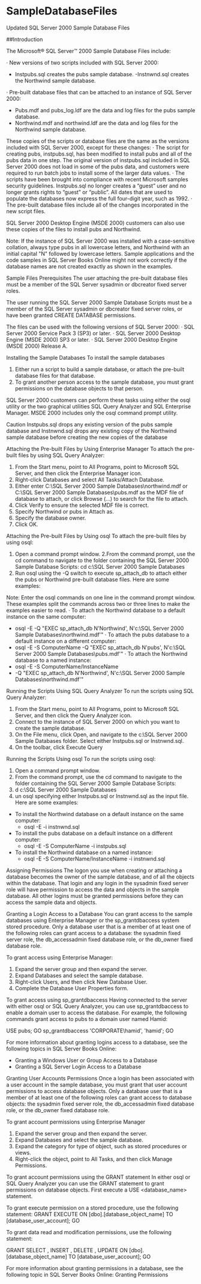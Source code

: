 # SampleDatabaseFiles
Updated SQL Server 2000 Sample Database Files

##Introduction

The Microsoft® SQL Server™ 2000 Sample Database Files include:

· New versions of two scripts included with SQL Server 2000:
  - Instpubs.sql creates the pubs sample database.
  -Instnwnd.sql creates the Northwind sample database.

· Pre-built database files that can be attached to an instance of SQL Server 2000:
  - Pubs.mdf and pubs_log.ldf are the data and log files for the pubs sample database.
  - Northwind.mdf and northwind.ldf are the data and log files for the Northwind sample database.

These copies of the scripts or database files are the same as the versions included with SQL Server 2000, except for these changes:
· The script for creating pubs, instpubs.sql, has been modified to install pubs and all of the pubs data in one step. The original version of instpubs.sql included in SQL Server 2000 does not load in some of the pubs data, and customers were required to run batch jobs to install some of the larger data values.
· The scripts have been brought into compliance with recent Microsoft samples security guidelines. Instpubs.sql no longer creates a “guest” user and no longer grants rights to “guest” or “public”. All dates that are used to populate the databases now express the full four-digit year, such as 1992.
· The pre-built database files include all of the changes incorporated in the new script files.

SQL Server 2000 Desktop Engine (MSDE 2000) customers can also use these copies of the files to install pubs and Northwind.

Note: If the instance of SQL Server 2000 was installed with a case-sensitive collation, always type pubs in all lowercase letters, and Northwind with an initial capital "N" followed by lowercase letters. Sample applications and the code samples in SQL Server Books Online might not work correctly if the database names are not created exactly as shown in the examples.



Sample Files Prerequisites
The user attaching the pre-built database files must be a member of the SQL Server sysadmin or dbcreator fixed server roles.

The user running the SQL Server 2000 Sample Database Scripts must be a member of the SQL Server sysadmin or dbcreator fixed server roles, or have been granted CREATE DATABASE permissions.

The files can be used with the following versions of SQL Server 2000:
· SQL Server 2000 Service Pack 3 (SP3) or later.
· SQL Server 2000 Desktop Engine (MSDE 2000) SP3 or later.
· SQL Server 2000 Desktop Engine (MSDE 2000) Release A.



Installing the Sample Databases
To install the sample databases
1. Either run a script to build a sample database, or attach the pre-built database files for that database.
2. To grant another person access to the sample database, you must grant permissions on the database objects to that person.

SQL Server 2000 customers can perform these tasks using either the osql utility or the two graphical utilities SQL Query Analyzer and SQL Enterprise Manager. MSDE 2000 includes only the osql command prompt utility.

Caution   Instpubs.sql drops any existing version of the pubs sample database and Instnwnd.sql drops any existing copy of the Northwind sample database before creating the new copies of the database

Attaching the Pre-built Files by Using Enterprise Manager
To attach the pre-built files by using SQL Query Analyzer:
1. From the Start menu, point to All Programs, point to Microsoft SQL Server, and then click the Enterprise Manager icon.
2. Right-click Databases and select All Tasks/Attach Database.
3. Either enter C:\SQL Server 2000 Sample Databases\northwind.mdf or C:\SQL Server 2000 Sample Databases\pubs.mdf as the MDF file of database to attach, or click Browse (…) to search for the file to attach.
4. Click Verify to ensure the selected MDF file is correct.
5. Specify Northwind or pubs in Attach as.
6. Specify the database owner.
7. Click OK.

Attaching the Pre-built Files by Using osql
To attach the pre-built files by using osql:
1. Open a command prompt window.
2.From the command prompt, use the cd command to navigate to the folder containing the SQL Server 2000 Sample Database Scripts: cd c:\SQL Server 2000 Sample Databases
3. Run osql using the -Q switch to execute sp_attach_db to attach either the pubs or Northwind pre-built database files. Here are some examples:

Note: Enter the osql commands on one line in the command prompt window. These examples split the commands across two or three lines to make the examples easier to read.
· To attach the Northwind database to a default instance on the same computer:
  - osql -E -Q "EXEC sp_attach_db N'Northwind', N'c:\SQL Server 2000 Sample Databases\northwind.mdf'"
· To attach the pubs database to a default instance on a different computer:
  - osql -E -S ComputerName -Q "EXEC sp_attach_db N'pubs', N'c:\SQL Server 2000 Sample Databases\pubs.mdf'"
· To attach the Northwind database to a named instance:
  - osql -E -S ComputerName/InstanceName
  - -Q "EXEC sp_attach_db N'Northwind', N'c:\SQL Server 2000 Sample Databases\northwind.mdf'"



Running the Scripts Using SQL Query Analyzer
To run the scripts using SQL Query Analyzer:
1. From the Start menu, point to All Programs, point to Microsoft SQL Server, and then click the Query Analyzer icon.
2. Connect to the instance of SQL Server 2000 on which you want to create the sample database.
3. On the File menu, click Open, and navigate to the c:\SQL Server 2000 Sample Databases folder. Select either Instpubs.sql or Instnwnd.sql.
4. On the toolbar, click Execute Query



Running the Scripts Using osql
To run the scripts using osql:
1. Open a command prompt window.
2. From the command prompt, use the cd command to navigate to the folder containing the SQL Server 2000 Sample Database Scripts:
3. d c:\SQL Server 2000 Sample Databases
4. un osql specifying either Instpubs.sql or Instnwnd.sql as the input file. Here are some examples:
  - To install the Northwind database on a default instance on the same computer:
    * osql -E -i instnwnd.sql
  - To install the pubs database on a default instance on a different computer:
    * osql -E -S ComputerName -i instpubs.sql
  - To install the Northwind database on a named instance:
    * osql -E -S ComputerName/InstanceName -i instnwnd.sql



Assigning Permissions
The logon you use when creating or attaching a database becomes the owner of the sample database, and of all the objects within the database. That login and any login in the sysadmin fixed server role will have permission to access the data and objects in the sample database. All other logins must be granted permissions before they can access the sample data and objects.

Granting a Login Access to a Database
You can grant access to the sample databases using Enterprise Manager or the sp_grantdbaccess system stored procedure. Only a database user that is a member of at least one of the following roles can grant access to a database: the sysadmin fixed server role, the db_accessadmin fixed database role, or the db_owner fixed database role.

To grant access using Enterprise Manager:
1. Expand the server group and then expand the server.
2. Expand Databases and select the sample database.
3. Right-click Users, and then click New Database User.
4. Complete the Database User Properties form.

To grant access using sp_grantdbaccess
Having connected to the server with either osql or SQL Query Analyzer, you can use sp_grantdbaccess to enable a domain user to access the database. For example, the following commands grant access to pubs to a domain user named Hamid:

USE pubs;
GO
sp_grantdbaccess 'CORPORATE\hamid', 'hamid';
GO

For more information about granting logins access to a database, see the following topics in SQL Server Books Online:
- Granting a Windows User or Group Access to a Database
- Granting a SQL Server Login Access to a Database 



Granting User Accounts Permissions
Once a login has been associated with a user account in the sample database, you must grant that user account permissions to access database objects. Only a database user that is a member of at least one of the following roles can grant access to database objects: the sysadmin fixed server role, the db_accessadmin fixed database role, or the db_owner fixed database role.

To grant account permissions using Enterprise Manager
1. Expand the server group and then expand the server.
2. Expand Databases and select the sample database.
3. Expand the category for type of object, such as stored procedures or views.
4. Right-click the object, point to All Tasks, and then click Manage Permissions.

To grant account permissions using the GRANT statement
In either osql or SQL Query Analyzer you can use the GRANT statement to grant permissions on database objects. First execute a USE <database_name> statement.

To grant execute permission on a stored procedure, use the following statement:
GRANT EXECUTE ON [dbo].[database_object_name]
              TO [database_user_account];
GO

To grant data read and modification permissions, use the following statement:

GRANT  SELECT , INSERT , DELETE , UPDATE
       ON [dbo].[database_object_name]
       TO [database_user_account];
GO

For more information about granting permissions in a database, see the following topic in SQL Server Books Online:
Granting Permissions











